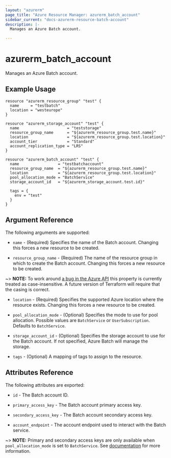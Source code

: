 ```yaml
---
layout: "azurerm"
page_title: "Azure Resource Manager: azurerm_batch_account"
sidebar_current: "docs-azurerm-resource-batch-account"
description: |-
  Manages an Azure Batch account.

---
```


# azurerm_batch_account

Manages an Azure Batch account.

## Example Usage

```hcl
resource "azurerm_resource_group" "test" {
  name     = "testbatch"
  location = "westeurope"
}

resource "azurerm_storage_account" "test" {
  name                     = "teststorage"
  resource_group_name      = "${azurerm_resource_group.test.name}"
  location                 = "${azurerm_resource_group.test.location}"
  account_tier             = "Standard"
  account_replication_type = "LRS"
}

resource "azurerm_batch_account" "test" {
  name                 = "testbatchaccount"
  resource_group_name  = "${azurerm_resource_group.test.name}"
  location             = "${azurerm_resource_group.test.location}"
  pool_allocation_mode = "BatchService"
  storage_account_id   = "${azurerm_storage_account.test.id}"

  tags = {
    env = "test"
  }
}
```

## Argument Reference

The following arguments are supported:

* `name` - (Required) Specifies the name of the Batch account. Changing this forces a new resource to be created.

* `resource_group_name` - (Required) The name of the resource group in which to create the Batch account. Changing this forces a new resource to be created.

~> **NOTE:** To work around [a bug in the Azure API](https://github.com/Azure/azure-rest-api-specs/issues/5574) this property is currently treated as case-insensitive. A future version of Terraform will require that the casing is correct.

* `location` - (Required) Specifies the supported Azure location where the resource exists. Changing this forces a new resource to be created.

* `pool_allocation_mode` - (Optional) Specifies the mode to use for pool allocation. Possible values are `BatchService` or `UserSubscription`. Defaults to `BatchService`.

* `storage_account_id` - (Optional) Specifies the storage account to use for the Batch account. If not specified, Azure Batch will manage the storage.

* `tags` - (Optional) A mapping of tags to assign to the resource.

## Attributes Reference

The following attributes are exported:

* `id` - The Batch account ID.

* `primary_access_key` - The Batch account primary access key.

* `secondary_access_key` - The Batch account secondary access key.

* `account_endpoint` - The account endpoint used to interact with the Batch service.

~> **NOTE:** Primary and secondary access keys are only available when `pool_allocation_mode` is set to `BatchService`. See [documentation](https://docs.microsoft.com/en-us/azure/batch/batch-api-basics) for more information.
